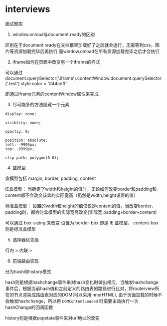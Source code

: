 # interviews
面试题库

1. window.onload与document.ready的区别

区别在于document.ready在文档框架加载好了之后就会运行，无需等到css，图片等资源加载完毕后再执行
而window.onload在所有资源加载完毕之后才会执行

2. iframe如何在页面中改变另一个iframe的样式

可以通过document.querySelector('.iframe').contentWindow.document.querySelector('.test').style.color = '#44ceff'

即通过iframe元素的contentWindow属性来完成

3. 尽可能多的方法隐藏一个元素

```
display: none;

visiblity: none;

opactiy: 0;

position: absolute;
left: -9999px;
top: -9999px;

clip-path: polygon(0 0);
```

4. 盒模型

盒模型包括 margin, border, padding, content

IE盒模型： 当确定了width和height的值时，无论如何改变border和padding和content都不会改变该盒的实际宽高（仍然是width,height设置的值）

标准盒模型： 设置的width和height的值仅仅是content的值，当改变border，padding时，都会时盒模型的实际宽高改变(实际宽 padding+border+content)

可以通过 box-sizing 来改变 设置为 border-box 即是 IE 盒模型， content-box 则是标准盒模型

5. 选择器优先级

行内 > 内联 >

6. 前端路由实现

分为hash和history模式

hash则是根据hashchange事件来对hash变化时做出相应，当触发hashchange事件后，根据当前hash值和之前定义的路由表的路径进行比对，将routerview所在的节点渲染成路由表对应的DOM(可以采用innerHTML), 由于页面加载的时候不会触发hashchange，所以再 `DOMContentLoaded` 时需要主动执行一次hashChange的回调函数

history则是根据popstate事件来对url地址的改变

